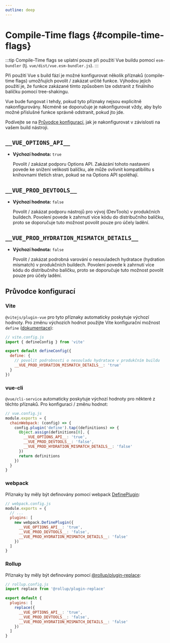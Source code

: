 ```yaml
---
outline: deep
---
```


# Compile-Time flags {#compile-time-flags}

:::tip
Compile-Time flags se uplatní pouze při použití Vue buildu pomocí `esm-bundler` (tj. `vue/dist/vue.esm-bundler.js`).
:::

Při použití Vue s build fází je možné konfigurovat několik příznaků (compile-time flags) umožňujích povolit / zakázat určité funkce. Výhodou jejich použití je, že funkce zakázané tímto způsobem lze odstranit z finálního balíčku pomocí tree-shakingu.

Vue bude fungovat i tehdy, pokud tyto příznaky nejsou explicitně nakonfigurovány. Nicméně se doporučuje je nakonfigurovat vždy, aby bylo možné příslušné funkce správně odstranit, pokud jto jde.

Podívejte se na [Průvodce konfigurací](#configuration-guides), jak je nakonfigurovat v závislosti na vašem build nástroji.

## `__VUE_OPTIONS_API__`

- **Výchozí hodnota:** `true`

  Povolit / zakázat podporu Options API. Zakázání tohoto nastavení povede ke snížení velikosti balíčku, ale může ovlivnit kompatibilitu s knihovnami třetích stran, pokud se na Options API spoléhají.

## `__VUE_PROD_DEVTOOLS__`

- **Výchozí hodnota:** `false`

  Povolit / zakázat podporu nástrojů pro vývoj (DevTools) v produkčních buildech. Povolení povede k zahrnutí více kódu do distribučního balíčku, proto se doporučuje tuto možnost povolit pouze pro účely ladění.

## `__VUE_PROD_HYDRATION_MISMATCH_DETAILS__` <sup class="vt-badge" data-text="3.4+" />

- **Výchozí hodnota:** `false`

  Povolit / zakázat podrobná varování o nesouladech hydratace (hydration mismatch) v produkčních buildech. Povolení povede k zahrnutí více kódu do distribučního balíčku, proto se doporučuje tuto možnost povolit pouze pro účely ladění.

## Průvodce konfigurací

### Vite

`@vitejs/plugin-vue` pro tyto příznaky automaticky poskytuje výchozí hodnoty. Pro změnu výchozích hodnot použijte Vite konfigurační možnost `define`  ([dokumentace](https://vitejs.dev/config/shared-options.html#define)):

```js
// vite.config.js
import { defineConfig } from 'vite'

export default defineConfig({
  define: {
    // povolit podrobnosti o nesouladu hydratace v produkčním buildu
    __VUE_PROD_HYDRATION_MISMATCH_DETAILS__: 'true'
  }
})
```

### vue-cli

`@vue/cli-service` automaticky poskytuje výchozí hodnoty pro některé z těchto příznaků. Pro konfiguraci / změnu hodnot:

```js
// vue.config.js
module.exports = {
  chainWebpack: (config) => {
    config.plugin('define').tap((definitions) => {
      Object.assign(definitions[0], {
        __VUE_OPTIONS_API__: 'true',
        __VUE_PROD_DEVTOOLS__: 'false',
        __VUE_PROD_HYDRATION_MISMATCH_DETAILS__: 'false'
      })
      return definitions
    })
  }
}
```

### webpack

Příznaky by měly být definovány pomocí webpack [DefinePlugin](https://webpack.js.org/plugins/define-plugin/):

```js
// webpack.config.js
module.exports = {
  // ...
  plugins: [
    new webpack.DefinePlugin({
      __VUE_OPTIONS_API__: 'true',
      __VUE_PROD_DEVTOOLS__: 'false',
      __VUE_PROD_HYDRATION_MISMATCH_DETAILS__: 'false'
    })
  ]
}
```

### Rollup

Příznaky by měly být definovány pomocí [@rollup/plugin-replace](https://github.com/rollup/plugins/tree/master/packages/replace):

```js
// rollup.config.js
import replace from '@rollup/plugin-replace'

export default {
  plugins: [
    replace({
      __VUE_OPTIONS_API__: 'true',
      __VUE_PROD_DEVTOOLS__: 'false',
      __VUE_PROD_HYDRATION_MISMATCH_DETAILS__: 'false'
    })
  ]
}
```
